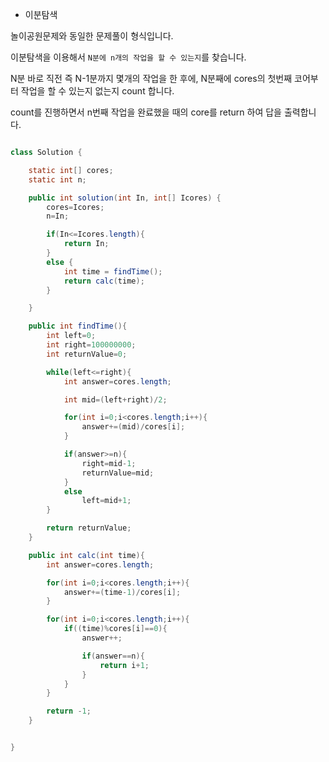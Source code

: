 
* 이분탐색


놀이공원문제와 동일한 문제풀이 형식입니다.

이분탐색을 이용해서 `N분에 n개의 작업을 할 수 있는지`를 찾습니다.

N분 바로 직전 즉 N-1분까지 몇개의 작업을 한 후에, N분째에 cores의 첫번째 코어부터 작업을 할 수 있는지 없는지 count 합니다.

count를 진행하면서 n번째 작업을 완료했을 때의 core를 return 하여 답을 출력합니다.





```java

class Solution {

    static int[] cores;
    static int n;

    public int solution(int In, int[] Icores) {
        cores=Icores;
        n=In;

        if(In<=Icores.length){
            return In;
        }
        else {
            int time = findTime();
            return calc(time);
        }

    }

    public int findTime(){
        int left=0;
        int right=100000000;
        int returnValue=0;

        while(left<=right){
            int answer=cores.length;

            int mid=(left+right)/2;

            for(int i=0;i<cores.length;i++){
                answer+=(mid)/cores[i];
            }

            if(answer>=n){
                right=mid-1;
                returnValue=mid;
            }
            else
                left=mid+1;
        }

        return returnValue;
    }

    public int calc(int time){
        int answer=cores.length;

        for(int i=0;i<cores.length;i++){
            answer+=(time-1)/cores[i];
        }

        for(int i=0;i<cores.length;i++){
            if((time)%cores[i]==0){
                answer++;

                if(answer==n){
                    return i+1;
                }
            }
        }

        return -1;
    }


}

```